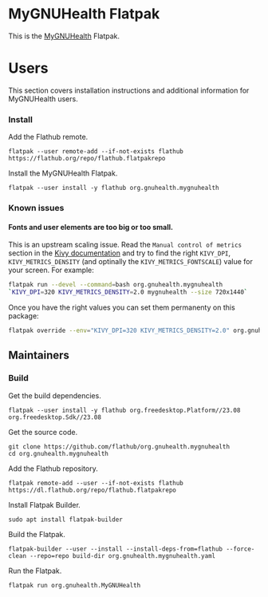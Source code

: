 # MyGNUHealth Flatpak

This is the [MyGNUHealth](https://docs.gnuhealth.org/mygnuhealth/) Flatpak.


# Users

This section covers installation instructions and additional information for MyGNUHealth users.

### Install

Add the Flathub remote.

    flatpak --user remote-add --if-not-exists flathub https://flathub.org/repo/flathub.flatpakrepo

Install the MyGNUHealth Flatpak.

    flatpak --user install -y flathub org.gnuhealth.mygnuhealth

### Known issues

#### Fonts and user elements are too big or too small.

This is an upstream scaling issue.
Read the `Manual control of metrics` section in the [Kivy documentation](https://kivy.org/doc/stable/_modules/kivy/metrics.html)
and try to find the right `KIVY_DPI`, `KIVY_METRICS_DENSITY` (and optinally the `KIVY_METRICS_FONTSCALE`) value for your screen.
For example:

```bash
flatpak run --devel --command=bash org.gnuhealth.mygnuhealth
`KIVY_DPI=320 KIVY_METRICS_DENSITY=2.0 mygnuhealth --size 720x1440`
```

Once you have the right values you can set them permanenty on this package:

```bash
flatpak override --env="KIVY_DPI=320 KIVY_METRICS_DENSITY=2.0" org.gnuhealth.mygnuhealth
```

## Maintainers

### Build

Get the build dependencies.

    flatpak --user install -y flathub org.freedesktop.Platform//23.08 org.freedesktop.Sdk//23.08

Get the source code.

    git clone https://github.com/flathub/org.gnuhealth.mygnuhealth
    cd org.gnuhealth.mygnuhealth

Add the Flathub repository.

    flatpak remote-add --user --if-not-exists flathub https://dl.flathub.org/repo/flathub.flatpakrepo

Install Flatpak Builder.

    sudo apt install flatpak-builder

Build the Flatpak.

    flatpak-builder --user --install --install-deps-from=flathub --force-clean --repo=repo build-dir org.gnuhealth.mygnuhealth.yaml

Run the Flatpak.

    flatpak run org.gnuhealth.MyGNUHealth
